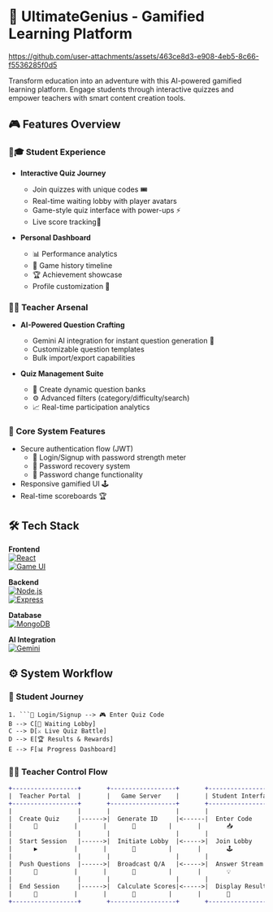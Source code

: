 # 🚀 UltimateGenius - Gamified Learning Platform

https://github.com/user-attachments/assets/463ce8d3-e908-4eb5-8c66-f5536285f0d5

Transform education into an adventure with this AI-powered gamified learning platform. Engage students through interactive quizzes and empower teachers with smart content creation tools.

## 🎮 Features Overview

### 👨🎓 **Student Experience**
- **Interactive Quiz Journey**
  - Join quizzes with unique codes 🎟️
  - Real-time waiting lobby with player avatars
  - Game-style quiz interface with power-ups ⚡
  - Live score tracking🏅

- **Personal Dashboard**
  - 📊 Performance analytics
  - 📅 Game history timeline
  - 🏆 Achievement showcase
  - Profile customization 🎨

### 👩🏫 **Teacher Arsenal**
- **AI-Powered Question Crafting**
  - Gemini AI integration for instant question generation 🤖
  - Customizable question templates
  - Bulk import/export capabilities

- **Quiz Management Suite**
  - 🧩 Create dynamic question banks
  - ⚙️ Advanced filters (category/difficulty/search)
  - 📈 Real-time participation analytics

### 🔐 Core System Features
- Secure authentication flow (JWT)
  - 🔑 Login/Signup with password strength meter
  - 📧 Password recovery system
  - 🔄 Password change functionality
- Responsive gamified UI 🕹️
- Real-time scoreboards 🏆

## 🛠️ Tech Stack

**Frontend**  
[![React](https://img.shields.io/badge/React-61DAFB?logo=react&logoColor=black)](https://reactjs.org/)  
[![Game UI](https://img.shields.io/badge/Phaser-FC3E44?logo=phaser.js&logoColor=white)](https://phaser.io/)

**Backend**  
[![Node.js](https://img.shields.io/badge/Node.js-339933?logo=nodedotjs)](https://nodejs.org/)  
[![Express](https://img.shields.io/badge/Express-000000?logo=express)](https://expressjs.com/)

**Database**  
[![MongoDB](https://img.shields.io/badge/MongoDB-47A248?logo=mongodb)](https://www.mongodb.com/)

**AI Integration**  
[![Gemini](https://img.shields.io/badge/Gemini_AI-4285F4?logo=google)](https://ai.google.dev/)

## ⚙️ System Workflow

### 🎒 Student Journey

    1. ```🔑 Login/Signup --> 🎮 Enter Quiz Code
    B --> C[👥 Waiting Lobby]
    C --> D[⚔️ Live Quiz Battle]
    D --> E[🏆 Results & Rewards]
    E --> F[📊 Progress Dashboard]

### 👩🏫 Teacher Control Flow

```diff
+------------------+       +------------------+       +------------------+
|  Teacher Portal  |       |   Game Server    |       | Student Interface|
+------------------+       +------------------+       +------------------+
|                  |       |                  |       |                  |
|  Create Quiz     |------>|  Generate ID     |<------|  Enter Code      |
|      🚀          |       |       🔑         |       |       📥         |
|                  |       |                  |       |                  |
|  Start Session   |------>|  Initiate Lobby  |<----->|  Join Lobby      |
|      ▶️          |       |       👥         |       |       🕹️         |
|                  |       |                  |       |                  |
|  Push Questions  |------>|  Broadcast Q/A   |<----->|  Answer Stream   |
|      📨          |       |       📡         |       |       💡         |
|                  |       |                  |       |                  |
|  End Session     |------>|  Calculate Scores|<----->|  Display Results |
|      🏁          |       |       🧮         |       |       🏅         |
+------------------+       +------------------+       +------------------+

